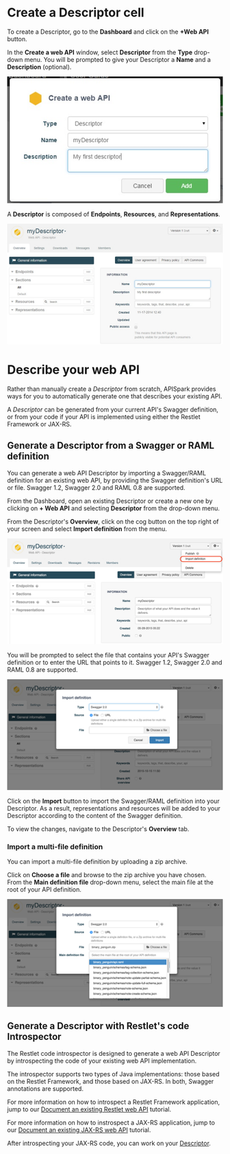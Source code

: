 
# Create a Descriptor cell

To create a Descriptor, go to the **Dashboard** and click on the **+Web API** button.

In the **Create a web API** window, select **Descriptor** from the **Type** drop-down menu. You will be prompted to give your Descriptor a **Name** and a **Description** (optional).

![Create a descriptor](images/create-descriptor.jpg "Create a descriptor")

A **Descriptor** is composed of **Endpoints**, **Resources**, and **Representations**.

![Descriptor](images/descriptor-composition.jpg "Descriptor")

# Describe your web API

Rather than manually create a *Descriptor* from scratch, APISpark provides ways for you to automatically generate one that describes your existing API.

A *Descriptor* can be generated from your current API's Swagger definition, or from your code if your API is implemented using either the Restlet Framework or JAX-RS.

## Generate a Descriptor from a Swagger or RAML definition

You can generate a web API Descriptor by importing a Swagger/RAML definition for an existing web API, by providing the Swagger definition's URL or file. Swagger 1.2, Swagger 2.0 and RAML 0.8 are supported.

From the Dashboard, open an existing Descriptor or create a new one by clicking on **+ Web API** and selecting **Descriptor** from the drop-down menu.

From the Descriptor's **Overview**, click on the cog button on the top right of your screen and select **Import definition** from the menu.

![Import definition](images/swagger-import-definition.jpg "Import definition")

You will be prompted to select the file that contains your API's Swagger definition or to enter the URL that points to it. Swagger 1.2, Swagger 2.0 and RAML 0.8 are supported.

![Enter swagger definition URL](images/swagger-import.jpg "Enter swagger definition URL")

Click on the **Import** button to import the Swagger/RAML definition into your Descriptor. As a result, representations and resources will be added to your Descriptor according to the content of the Swagger definition.

To view the changes, navigate to the Descriptor's **Overview** tab.

### Import a multi-file definition

You can import a multi-file definition by uploading a zip archive.

Click on **Choose a file** and browse to the zip archive you have chosen.  
From the **Main definition file** drop-down menu, select the  main file at the root of your API definition.

![Import multi-file definition](images/multi-file-definition.jpg "Import multi-file definition")

## Generate a Descriptor with Restlet's code Introspector

The Restlet code introspector is designed to generate a web API Descriptor by introspecting the code of your existing web API implementation.

The introspector supports two types of Java implementations: those based on the Restlet Framework, and those based on JAX-RS. In both, Swagger annotations are supported.

For more information on how to introspect a Restlet Framework application, jump to our [Document an existing Restlet web API](/technical-resources/apispark/tutorials/document-restlet-api "Document an existing Restlet web API") tutorial.

For more information on how to instrospect a JAX-RS application, jump to our [Document an existing JAX-RS web API](/technical-resources/apispark/tutorials/document-jax-rs-api "Document an existing JAX-RS web API") tutorial.

After introspecting your JAX-RS code, you can work on your [Descriptor](/technical-resources/apispark/guide/document/download-documentation "Descriptor").
